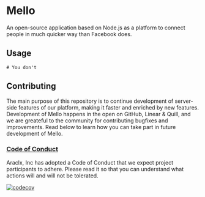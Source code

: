 # Mello

An open-source application based on Node.js as a platform to connect people in much quicker way than Facebook does.

## Usage

```
# You don't
```

## Contributing

The main purpose of this repository is to continue development of server-side features of our platform, making it faster and enriched by new features.
Development of Mello happens in the open on GitHub, Linear & Quill, and we are greateful to the community for contributing bugfixes and improvements. Read below
to learn how you can take part in future development of Mello.

### [Code of Conduct](./CODE_OF_CONDUCT.md)

Araclx, Inc has adopted a Code of Conduct that we expect project participants to adhere. Please read it so that you can understand what actions will and will
not be tolerated.

[![codecov](https://codecov.io/gh/araclx/mello/branch/main/graph/badge.svg?token=6zaNoyjwtA)](https://codecov.io/gh/araclx/mello)
